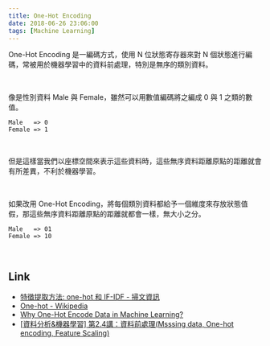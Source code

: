 ```yaml
---
title: One-Hot Encoding
date: 2018-06-26 23:06:00
tags: [Machine Learning]
---
```


One-Hot Encoding 是一編碼方式，使用 N 位狀態寄存器來對 N 個狀態進行編碼，常被用於機器學習中的資料前處理，特別是無序的類別資料。  

<!-- More -->

<br/>


像是性別資料 Male 與 Female，雖然可以用數值編碼將之編成 0 與 1 之類的數值。  

    Male   => 0
    Female => 1

<br/>


但是這樣當我們以座標空間來表示這些資料時，這些無序資料距離原點的距離就會有所差異，不利於機器學習。  

<br/>


如果改用 One-Hot Encoding，將每個類別資料都給予一個維度來存放狀態值假，那這些無序資料距離原點的距離就都會一樣，無大小之分。  

    Male   => 01
    Female => 10

<br/>


Link
----
* [特徵提取方法: one-hot 和 IF-IDF - 掃文資訊](https://hk.saowen.com/a/d6fe218d0c77aeb141977301f03845d3f49a8bc29792f9a1f0ff6dbc40a9f32f)
* [One-hot - Wikipedia](https://en.wikipedia.org/wiki/One-hot)
* [Why One-Hot Encode Data in Machine Learning?](https://machinelearningmastery.com/why-one-hot-encode-data-in-machine-learning/)
* [[資料分析&機器學習] 第2.4講：資料前處理(Msssing data, One-hot encoding, Feature Scaling)](https://medium.com/@yehjames/%E8%B3%87%E6%96%99%E5%88%86%E6%9E%90-%E6%A9%9F%E5%99%A8%E5%AD%B8%E7%BF%92-%E7%AC%AC2-4%E8%AC%9B-%E8%B3%87%E6%96%99%E5%89%8D%E8%99%95%E7%90%86-missing-data-one-hot-encoding-feature-scaling-3b70a7839b4a)
